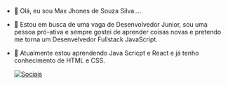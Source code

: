 


- 👋 Olá, eu sou Max Jhones de Souza Silva....
- 👀 Estou em busca de uma vaga de Desenvolvedor Junior, sou uma pessoa pró-ativa e sempre gostei de aprender coisas novas e pretendo me torna um Desenvelvedor Fullstack JavaScript.
- 🌱 Atualmente estou aprendendo Java Scricpt e React e já tenho conhecimento de HTML e CSS.

  [![Sociais](https://img.shields.io/badge/LinkedIn-0077B5?style=for-the-badge&logo=linkedin&logoColor=white)](https://www.linkedin.com/in/max-jhones-290ab3307/)

